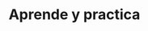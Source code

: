 ---
id: 3
title: "Aprende y practica"
description: "Conoce conceptos, marcos de trabajo, métodos y herramientas que apòrtan valor en cualquier tranformación ágil y sus aplicaciones prácticas en entornos reales."
image: "/assets/images/route/3-aprende.png"
url: "/steps/3-aprende/"
---